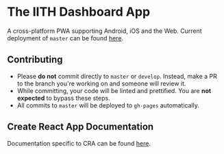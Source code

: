 # The IITH Dashboard App

A cross-platform PWA supporting Android, iOS and the Web.
Current deployment of `master` can be found [here](https://lambdaiith.github.io/iith-dashboard-pwa/).

## Contributing

- Please **do not** commit directly to `master` or `develop`. Instead, make a PR to the branch you're working on and someone will review it.
- While committing, your code will be linted and prettified. You are **not expected** to bypass these steps.
- All commits to `master` will be deployed to `gh-pages` automatically.

## Create React App Documentation

Documentation specific to CRA can be found [here](CRA.md).
